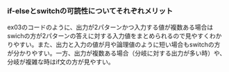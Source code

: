 ### if-elseとswitchの可読性についてそれぞれメリット
ex03のコードのように、出力が2パターンかつ入力する値が複数ある場合はswichの方が2パターンの答えに対する入力値をまとめられるので見やすくわかりやすい。また、出力と入力の値が月や論理値のように短い場合もswitchの方が分かりやすい。一方、出力が複数ある場合（分岐に対する出力が多い時）や、分岐が複雑な時はif文の方が見やすい。